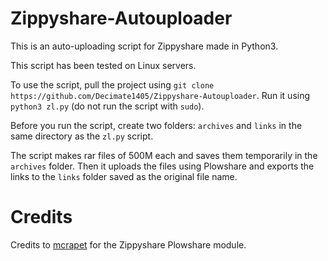 # Zippyshare-Autouploader
This is an auto-uploading script for Zippyshare made in Python3.

This script has been tested on Linux servers.

To use the script, pull the project using `git clone https://github.com/Decimate1405/Zippyshare-Autouploader`.
Run it using `python3 zl.py` (do not run the script with `sudo`).

Before you run the script, create two folders: `archives` and `links` in the same directory as the `zl.py` script.

The script makes rar files of 500M each and saves them temporarily in the `archives` folder. 
Then it uploads the files using Plowshare and exports the links to the `links` folder saved as the original file name.

# Credits 
Credits to [mcrapet](https://github.com/mcrapet/plowshare-modules-legacy) for the Zippyshare Plowshare module.
